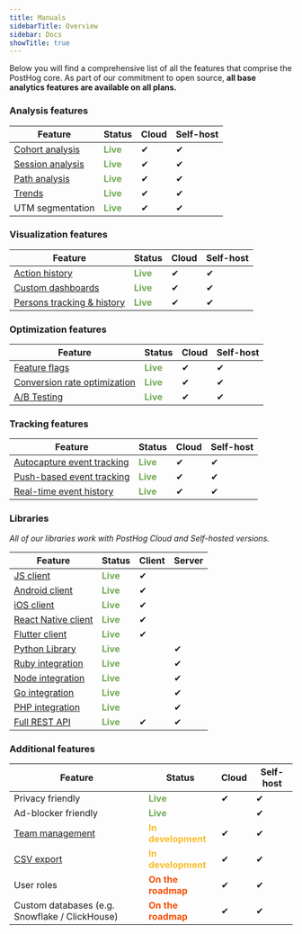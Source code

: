 ```yaml
---
title: Manuals
sidebarTitle: Overview
sidebar: Docs
showTitle: true
---
```


Below you will find a comprehensive list of all the features that comprise the PostHog core. As part of our commitment to open source, **all base analytics features are available on all plans.**

### Analysis features

| Feature                                     | Status                                       | Cloud | Self-host |
| ------------------------------------------- | -------------------------------------------- | ----- | ------------ |
| [Cohort analysis](/docs/user-guides/cohorts)   | <span style="color: #71AA55">**Live**</span> | ✔     | ✔            |
| [Session analysis](/docs/user-guides/sessions) | <span style="color: #71AA55">**Live**</span> | ✔     | ✔            |
| [Path analysis](/docs/user-guides/paths)       | <span style="color: #71AA55">**Live**</span> | ✔     | ✔            |
| [Trends](/docs/user-guides/trends)             | <span style="color: #71AA55">**Live**</span> | ✔     | ✔            |
| UTM segmentation                            | <span style="color: #71AA55">**Live**</span> | ✔     | ✔            |

### Visualization features

| Feature                                         | Status                                       | Cloud | Self-host |
| ----------------------------------------------- | -------------------------------------------- | ----- | ------------ |
| [Action history](/docs/user-guides/actions)        | <span style="color: #71AA55">**Live**</span> | ✔     | ✔            |
| [Custom dashboards](/docs/user-guides/dashboards)  | <span style="color: #71AA55">**Live**</span> | ✔     | ✔            |
| [Persons tracking & history](/docs/user-guides/persons) | <span style="color: #71AA55">**Live**</span> | ✔     | ✔            |

### Optimization features

| Feature                                                      | Status                                                 | Cloud | Self-host |
| ------------------------------------------------------------ | ------------------------------------------------------ | ----- | ------------ |
| [Feature flags](/docs/user-guides/feature-flags)                | <span style="color: #71AA55">**Live**</span>           | ✔     | ✔            |
| [Conversion rate optimization](/docs/user-guides/funnels)       | <span style="color: #71AA55">**Live**</span>           | ✔     | ✔            |
| [A/B Testing](https://github.com/PostHog/posthog/issues/182) | <span style="color: #71AA55">**Live**</span> | ✔     | ✔            |

### Tracking features

| Feature                                                                        | Status                                       | Cloud | Self-host |
| ------------------------------------------------------------------------------ | -------------------------------------------- | ----- | ------------ |
| [Autocapture event tracking](/docs/user-guides/events#autocapture-event-tracking) | <span style="color: #71AA55">**Live**</span> | ✔     | ✔            |
| [Push-based event tracking](/docs/user-guides/events#push-based-event-tracking)   | <span style="color: #71AA55">**Live**</span> | ✔     | ✔            |
| [Real-time event history](/docs/user-guides/events#live-events)                   | <span style="color: #71AA55">**Live**</span> | ✔     | ✔            |

### Libraries

_All of our libraries work with PostHog Cloud and Self-hosted versions._

| Feature                                                            | Status                                       | Client | Server |
| ------------------------------------------------------------------ | -------------------------------------------- | ------ | ------ |
| [JS client](/docs/integrate/client/js)                     | <span style="color: #71AA55">**Live**</span> | ✔      |        |
| [Android client](/docs/integrate/client/android)           | <span style="color: #71AA55">**Live**</span> | ✔      |        |
| [iOS client](/docs/integrate/client/ios)                   | <span style="color: #71AA55">**Live**</span> | ✔      |        |
| [React Native client](/docs/integrate/client/react-native) | <span style="color: #71AA55">**Live**</span> | ✔      |        |
| [Flutter client](/docs/integrate/client/flutter)           | <span style="color: #71AA55">**Live**</span> | ✔      |        |
| [Python Library](/docs/integrate/server/python)        | <span style="color: #71AA55">**Live**</span> |        | ✔      |
| [Ruby integration](/docs/integrate/server/ruby)            | <span style="color: #71AA55">**Live**</span> |        | ✔      |
| [Node integration](/docs/integrate/server/node)            | <span style="color: #71AA55">**Live**</span> |        | ✔      |
| [Go integration](/docs/integrate/server/go)                | <span style="color: #71AA55">**Live**</span> |        | ✔      |
| [PHP integration](/docs/integrate/server/php)              | <span style="color: #71AA55">**Live**</span> |        | ✔      |
| [Full REST API](/docs/api/overview)                            | <span style="color: #71AA55">**Live**</span> | ✔      | ✔      |

### Additional features

| Feature                                                          | Status                                                 | Cloud | Self-host    |
| ---------------------------------------------------------------- | ------------------------------------------------------ | ----- | ------------ |
| Privacy friendly                                                 | <span style="color: #71AA55">**Live**</span>           | ✔     | ✔            |
| Ad-blocker friendly                                              | <span style="color: #71AA55">**Live**</span>           |       | ✔            |
| [Team management](https://github.com/PostHog/posthog/issues/260) | <span style="color: #F9BD2B">**In development**</span> | ✔     | ✔            |
| [CSV export](https://github.com/PostHog/posthog/issues/724)      | <span style="color: #F9BD2B">**In development**</span> | ✔     | ✔            |
| User roles                                                       | <span style="color: #F54E00">**On the roadmap**</span> | ✔     | ✔            |
| Custom databases (e.g. Snowflake / ClickHouse)                   | <span style="color: #F54E00">**On the roadmap**</span> | ✔     | ✔            |

